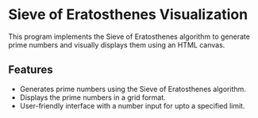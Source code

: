 # Sieve of Eratosthenes Visualization

This program implements the Sieve of Eratosthenes algorithm to generate prime numbers and visually displays them using an HTML canvas.

## Features

- Generates prime numbers using the Sieve of Eratosthenes algorithm.
- Displays the prime numbers in a grid format.
- User-friendly interface with a number input for upto a specified limit.

